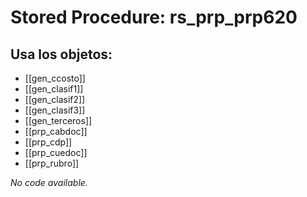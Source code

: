 # Stored Procedure: rs_prp_prp620

## Usa los objetos:
- [[gen_ccosto]]
- [[gen_clasif1]]
- [[gen_clasif2]]
- [[gen_clasif3]]
- [[gen_terceros]]
- [[prp_cabdoc]]
- [[prp_cdp]]
- [[prp_cuedoc]]
- [[prp_rubro]]

*No code available.*
